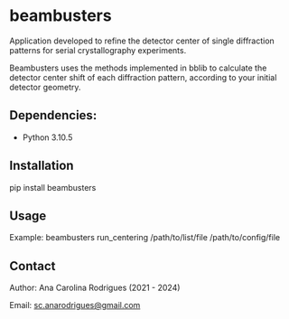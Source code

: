 # beambusters

Application developed to refine the detector center of single diffraction patterns for serial crystallography experiments.

Beambusters uses the methods implemented in bblib to calculate the detector center shift of each diffraction pattern, according to your initial detector geometry.

## Dependencies:
- Python 3.10.5


## Installation
pip install beambusters

## Usage

Example:
beambusters run_centering /path/to/list/file /path/to/config/file

## Contact

Author: Ana Carolina Rodrigues (2021 - 2024)

Email: sc.anarodrigues@gmail.com
